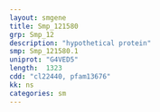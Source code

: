 ```yaml
---
layout: smgene
title: Smp_121580
grp: Smp_12
description: "hypothetical protein"
smp: Smp_121580.1
uniprot: "G4VED5"
length:  1323
cdd: "cl22440, pfam13676"
kk: ns
categories: sm
---
```

